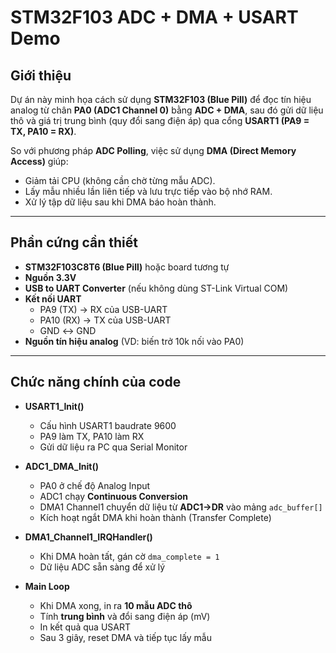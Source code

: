 # STM32F103 ADC + DMA + USART Demo

## Giới thiệu
Dự án này minh họa cách sử dụng **STM32F103 (Blue Pill)** để đọc tín hiệu analog từ chân **PA0 (ADC1 Channel 0)** bằng **ADC + DMA**, sau đó gửi dữ liệu thô và giá trị trung bình (quy đổi sang điện áp) qua cổng **USART1 (PA9 = TX, PA10 = RX)**.  

So với phương pháp **ADC Polling**, việc sử dụng **DMA (Direct Memory Access)** giúp:  
- Giảm tải CPU (không cần chờ từng mẫu ADC).  
- Lấy mẫu nhiều lần liên tiếp và lưu trực tiếp vào bộ nhớ RAM.  
- Xử lý tập dữ liệu sau khi DMA báo hoàn thành.

---

## Phần cứng cần thiết
- **STM32F103C8T6 (Blue Pill)** hoặc board tương tự  
- **Nguồn 3.3V**  
- **USB to UART Converter** (nếu không dùng ST-Link Virtual COM)  
- **Kết nối UART**  
  - PA9 (TX) → RX của USB-UART  
  - PA10 (RX) → TX của USB-UART  
  - GND ↔ GND  
- **Nguồn tín hiệu analog** (VD: biến trở 10k nối vào PA0)

---

## Chức năng chính của code
- **USART1_Init()**  
  - Cấu hình USART1 baudrate 9600  
  - PA9 làm TX, PA10 làm RX  
  - Gửi dữ liệu ra PC qua Serial Monitor  

- **ADC1_DMA_Init()**  
  - PA0 ở chế độ Analog Input  
  - ADC1 chạy **Continuous Conversion**  
  - DMA1 Channel1 chuyển dữ liệu từ **ADC1->DR** vào mảng `adc_buffer[]`  
  - Kích hoạt ngắt DMA khi hoàn thành (Transfer Complete)  

- **DMA1_Channel1_IRQHandler()**  
  - Khi DMA hoàn tất, gán cờ `dma_complete = 1`  
  - Dữ liệu ADC sẵn sàng để xử lý  

- **Main Loop**  
  - Khi DMA xong, in ra **10 mẫu ADC thô**  
  - Tính **trung bình** và đổi sang điện áp (mV)  
  - In kết quả qua USART  
  - Sau 3 giây, reset DMA và tiếp tục lấy mẫu  





